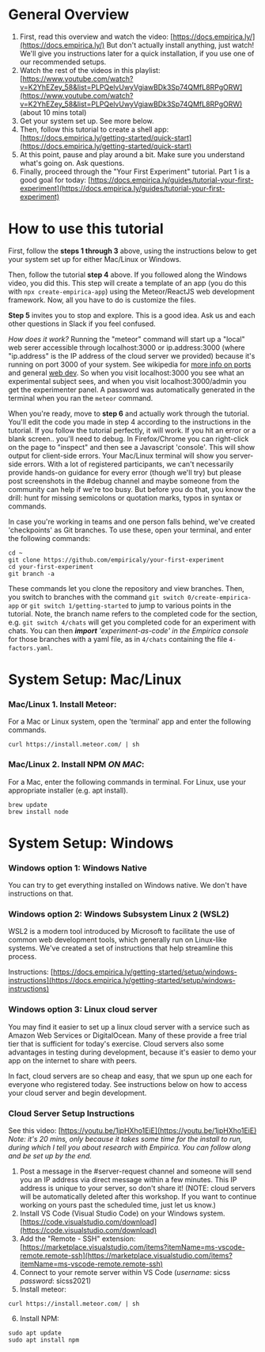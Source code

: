 # General Overview

1. First, read this overview and watch the video: [https://docs.empirica.ly/](https://docs.empirica.ly/) But don't actually install anything, just watch!  We'll give you instructions later for a quick installation, if you use one of our recommended setups.
2. Watch the rest of the videos in this playlist: [https://www.youtube.com/watch?v=K2YhEZey_58&list=PLPQelvUwyVgiawBDk3Sp74QMfL8RPgORW](https://www.youtube.com/watch?v=K2YhEZey_58&list=PLPQelvUwyVgiawBDk3Sp74QMfL8RPgORW) (about 10 mins total)
3. Get your system set up.  See more below.
4. Then, follow this tutorial to create a shell app: [https://docs.empirica.ly/getting-started/quick-start](https://docs.empirica.ly/getting-started/quick-start)
5. At this point, pause and play around a bit.  Make sure you understand what's going on.  Ask questions.
6. Finally, proceed through the "Your First Experiment" tutorial.  Part 1 is a good goal for today: [https://docs.empirica.ly/guides/tutorial-your-first-experiment](https://docs.empirica.ly/guides/tutorial-your-first-experiment)

# How to use this tutorial

First, follow the **steps 1 through 3** above, using the instructions below to get your system set up for either Mac/Linux or Windows.

Then, follow the tutorial **step 4** above.  If you followed along the Windows video, you did this.  This step will create a template of an app (you do this with `npx create-empirica-app`) using the Meteor/ReactJS web development framework.  Now, all you have to do is customize the files.

**Step 5** invites you to stop and explore.  This is a good idea.  Ask us and each other questions in Slack if you feel confused.  

*How does it work?*  Running the "meteor" command will start up a "local" web serer accessible through localhost:3000 or ip.address:3000 (where "ip.address" is the IP address of the cloud server we provided) because it's running on port 3000 of your system.  See wikipedia for [more info on ports](https://en.wikipedia.org/wiki/Port_(computer_networking)) and general [web dev](https://en.wikipedia.org/wiki/Meteor_(web_framework)).  So when you visit localhost:3000 you see what an experimental subject sees, and when you visit localhost:3000/admin you get the experimenter panel.  A password was automatically generated in the terminal when you ran the `meteor` command.

When you're ready, move to **step 6** and actually work through the tutorial.  You'll edit the code you made in step 4 according to the instructions in the tutorial.  If you follow the tutorial perfectly, it will work.  If you hit an error or a blank screen.. you'll need to debug.  In Firefox/Chrome you can right-click on the page to "inspect" and then see a Javascript 'console'.  This will show output for client-side errors.  Your Mac/Linux terminal will show you server-side errors.  With a lot of registered participants, we can't necessarily provide hands-on guidance for every error (though we'll try) but please post screenshots in the #debug channel and maybe someone from the community can help if we're too busy.  But before you do that, you know the drill: hunt for missing semicolons or quotation marks, typos in syntax or commands.  

In case you're working in teams and one person falls behind, we've created 'checkpoints' as Git branches.  To use these, open your terminal, and enter the following commands: 
```
cd ~ 
git clone https://github.com/empiricaly/your-first-experiment
cd your-first-experiment
git branch -a
```

These commands let you clone the repository and view branches.  Then, you switch to branches with the command `git switch 0/create-empirica-app` or `git switch 1/getting-started` to jump to various points in the tutorial.  Note, the branch name refers to the completed code for the section, e.g. `git switch 4/chats` will get you completed code for an experiment with chats. You can then ***import** 'experiment-as-code' in the Empirica console* for those branches with a yaml file, as in `4/chats` containing the file `4-factors.yaml`.

# System Setup: Mac/Linux

### Mac/Linux 1. Install Meteor:
For a Mac or Linux system, open the 'terminal' app and enter the following commands.
```
curl https://install.meteor.com/ | sh
```

### Mac/Linux 2. Install NPM *ON MAC*:
For a Mac, enter the following commands in terminal.  For Linux, use your appropriate installer (e.g. apt install).
```
brew update
brew install node
```

# System Setup: Windows

### Windows option 1: Windows Native
You can try to get everything installed on Windows native.  We don't have instructions on that.

### Windows option 2: Windows Subsystem Linux 2 (WSL2)
WSL2 is a modern tool introduced by Microsoft to facilitate the use of common web development tools, which generally run on Linux-like systems. We've created a set of instructions that help streamline this process.

Instructions: [https://docs.empirica.ly/getting-started/setup/windows-instructions](https://docs.empirica.ly/getting-started/setup/windows-instructions)

### Windows option 3:  **Linux cloud server**
You may find it easier to set up a linux cloud server with a service such as Amazon Web Services or DigitalOcean.  Many of these provide a free trial tier that is sufficient for today's exercise.  Cloud servers also some advantages in testing during development, because it's easier to demo your app on the internet to share with peers.

In fact, cloud servers are so cheap and easy, that we spun up one each for everyone who registered today.  See instructions below on how to access your cloud server and begin development.

### Cloud Server Setup Instructions
See this video:  [https://youtu.be/1jpHXho1EiE](https://youtu.be/1jpHXho1EiE) *Note: it's 20 mins, only because it takes some time for the install to run, during which I tell you about research with Empirica.  You can follow along and be set up by the end.*
1. Post a message in the &#35;server-request channel and someone will send you an IP address via direct message within a few minutes.  This IP address is unique to your server, so don't share it!  (NOTE: cloud servers will be automatically deleted after this workshop.  If you want to continue working on yours past the scheduled time, just let us know.)
2.  Install VS Code (Visual Studio Code) on your Windows system. [https://code.visualstudio.com/download](https://code.visualstudio.com/download)
3.  Add the "Remote - SSH" extension: [https://marketplace.visualstudio.com/items?itemName=ms-vscode-remote.remote-ssh](https://marketplace.visualstudio.com/items?itemName=ms-vscode-remote.remote-ssh)
4.  Connect to your remote server within VS Code (*username*: sicss *password*: sicss2021)
5.  Install meteor: 
```
curl https://install.meteor.com/ | sh
```
6. Install NPM:
```
sudo apt update
sudo apt install npm
```


